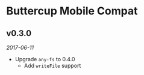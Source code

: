 # Buttercup Mobile Compat

## v0.3.0
_2017-06-11_

 * Upgrade `any-fs` to 0.4.0
   * Add `writeFile` support
